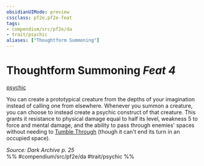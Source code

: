 ```yaml
---
obsidianUIMode: preview
cssclass: pf2e,pf2e-feat
tags:
- compendium/src/pf2e/da
- trait/psychic
aliases: ["Thoughtform Summoning"]
---
```

# Thoughtform Summoning  *Feat 4*  
[psychic](../../rules/traits/psychic-da.md)  


You can create a prototypical creature from the depths of your imagination instead of calling one from elsewhere. Whenever you summon a creature, you can choose to instead create a psychic construct of that creature. This grants it resistance to physical damage equal to half its level, weakness 5 to force and mental damage, and the ability to pass through enemies' spaces without needing to [Tumble Through](../../rules/actions/tumble-through.md) (though it can't end its turn in an occupied space).

*Source: Dark Archive p. 25*  
%% #compendium/src/pf2e/da #trait/psychic %%